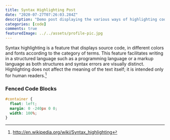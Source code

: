 ```yaml
---
title: Syntax Highlighting Post
date: "2020-07-27T07:26:03.284Z"
description: "Demo post displaying the various ways of highlighting code in Markdown."
categories: [code]
comments: true
featuredImage: ../../assets/profile-pic.jpg
---
```


Syntax highlighting is a feature that displays source code, in different colors and fonts according to the category of terms. This feature facilitates writing in a structured language such as a programming language or a markup language as both structures and syntax errors are visually distinct. Highlighting does not affect the meaning of the text itself; it is intended only for human readers.[^1]

[^1]: http://en.wikipedia.org/wiki/Syntax_highlighting

### Fenced Code Blocks

```css
#container {
  float: left;
  margin: 0 -240px 0 0;
  width: 100%;
}
```
